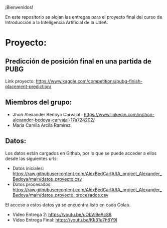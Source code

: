 ¡Bienvenidos!

En este repositorio se alojan las entregas para el proyecto final del curso de Introducción a la Inteligencia Artificial de la UdeA.

# Proyecto:

## Predicción de posición final en una partida de PUBG
Link proyecto: https://www.kaggle.com/competitions/pubg-finish-placement-prediction/

## Miembros del grupo:
- Jhon Alexander Bedoya Carvajal : https://www.linkedin.com/in/jhon-alexander-bedoya-carvajal-17a724202/
- Maria Camila Arcila Ramírez

## Datos:

Los datos están cargados en Github, por lo que se puede acceder a ellos desde las siguientes urls:

- Datos iniciales: https://raw.githubusercontent.com/AlexBedCarIA/IA_project_Alexander_Bedoya/main/datos_proyecto.csv
- Datos procesados: https://raw.githubusercontent.com/AlexBedCarIA/IA_project_Alexander_Bedoya/main/datos_proyecto_procesados.csv

El acceso a estos datos ya se encuentra listo en cada Colab.

- Video Entrega 2: https://youtu.be/uObVi9eAc88
- Video Entrega Final: https://youtu.be/Kk31u7h6Y9I
